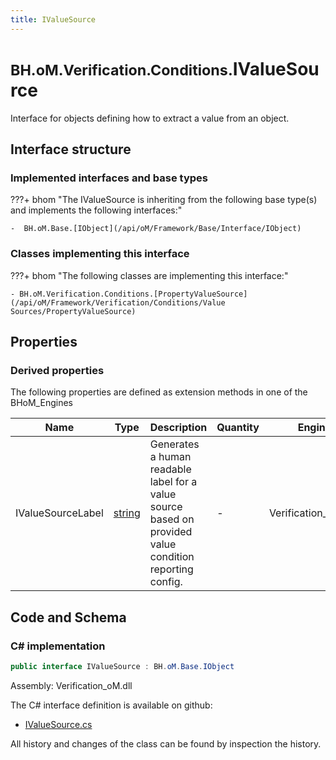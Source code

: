 ```yaml
---
title: IValueSource
---
```


# <small>BH.oM.Verification.Conditions.</small>**IValueSource**

Interface for objects defining how to extract a value from an object.

## Interface structure

### Implemented interfaces and base types

???+ bhom "The IValueSource is inheriting from the following base type(s) and implements the following interfaces:"

    -  BH.oM.Base.[IObject](/api/oM/Framework/Base/Interface/IObject)


### Classes implementing this interface

???+ bhom "The following classes are implementing this interface:"

    - BH.oM.Verification.Conditions.[PropertyValueSource](/api/oM/Framework/Verification/Conditions/Value Sources/PropertyValueSource)


## Properties

### Derived properties

The following properties are defined as extension methods in one of the BHoM_Engines

| Name             | Type             | Description      | Quantity         | Engine           |
|------------------|------------------|------------------|------------------|------------------|
| IValueSourceLabel | [string](https://learn.microsoft.com/en-us/dotnet/api/System.String?view=netstandard-2.0) | Generates a human readable label for a value source based on provided value condition reporting config. | - | Verification_Engine |


## Code and Schema

### C# implementation

``` C# title="C#"
public interface IValueSource : BH.oM.Base.IObject
```

Assembly: Verification_oM.dll

The C# interface definition is available on github:

- [IValueSource.cs](https://github.com/BHoM/BHoM/blob/develop/Verification_oM/Conditions\Interfaces\IValueSource.cs)

All history and changes of the class can be found by inspection the history.
